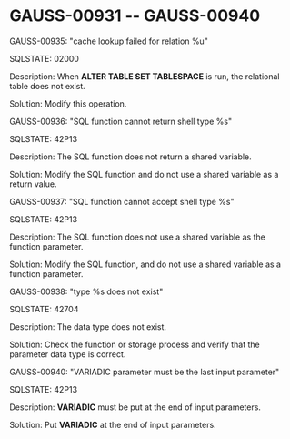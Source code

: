 # GAUSS-00931 -- GAUSS-00940<a name="EN-US_TOPIC_0302073357"></a>

GAUSS-00935: "cache lookup failed for relation %u"

SQLSTATE: 02000

Description: When  **ALTER TABLE SET TABLESPACE**  is run, the relational table does not exist.

Solution: Modify this operation.

GAUSS-00936: "SQL function cannot return shell type %s"

SQLSTATE: 42P13

Description: The SQL function does not return a shared variable.

Solution: Modify the SQL function and do not use a shared variable as a return value.

GAUSS-00937: "SQL function cannot accept shell type %s"

SQLSTATE: 42P13

Description: The SQL function does not use a shared variable as the function parameter.

Solution: Modify the SQL function, and do not use a shared variable as a function parameter.

GAUSS-00938: "type %s does not exist"

SQLSTATE: 42704

Description: The data type does not exist.

Solution: Check the function or storage process and verify that the parameter data type is correct.

GAUSS-00940: "VARIADIC parameter must be the last input parameter"

SQLSTATE: 42P13

Description:  **VARIADIC**  must be put at the end of input parameters.

Solution: Put  **VARIADIC**  at the end of input parameters.

